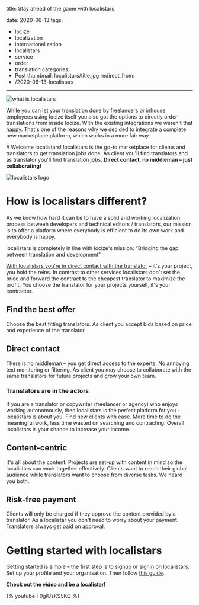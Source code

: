 title: Stay ahead of the game with localistars

date: 2020-06-13
tags:
  - locize
  - localization
  - internationalization
  - localistars
  - service
  - order
  - translation
categories:
  - Post
thumbnail: localistars/title.jpg
redirect_from:
- /2020-06-13-localistars
---

![what is localistars](title.jpg "locize © inweso GmbH")

While you can let your translation done by freelancers or inhouse employees using locize itself you also got the options to directly order translations from inside locize.
With the existing integrations we weren't that happy. That's one of the reasons why we decided to integrate a complete new marketplace platform, which works in a more fair way.


# Welcome localistars!
localistars is the go-to marketplace for clients and translators to get translation jobs done.
As client you'll find translators and as translator you'll find translation jobs.
**Direct contact, no middleman – just collaborating!**

![localistars logo](https://localistars.com/img/localistars_logo.svg)

# How is localistars different?
As we know how hard it can be to have a solid and working localization process between developers and technical editors / translators, our mission is to offer a platform where everybody is efficient to do its own work and everybody is happy.

localistars is completely in line with locize's mission: "Bridging the gap between translation and development"

[With localistars you're in direct contact with the translator](https://www.localistars.com/for-clients.html) – it's your project, you hold the reins. In contrast to other services localistars don't set the price and forward the contract to the cheapest translator to maximize the profit. You choose the translator for your projects yourself, it's your contractor.

## Find the best offer
Choose the best fitting translators.
As client you accept bids based on price and experience of the translator.

## Direct contact
There is no middleman – you get direct access to the experts. No annoying text monitoring or filtering.
As client you may choose to collaborate with the same translators for future projects and grow your own team.

### Translators are in the actors
If you are a translator or copywriter (freelancer or agency) who enjoys working autonomously, then localistars is the perfect platform for you - localistars is about you.
Find new clients with ease. More time to do the meaningful work, less time wasted on searching and contracting. Overall localistars is your chance to increase your income.

## Content-centric
It's all about the content. Projects are set-up with content in mind so the localistars can work together effectively.
Clients want to reach their global audience while translators want to choose from diverse tasks. We heard you both.

## Risk-free payment
Clients will only be charged if they approve the content provided by a translator.
As a localistar you don't need to worry about your payment.
Translators always get paid on approval.


# Getting started with localistars
Getting started is simple – the first step is to [signup or signin on localistars](https://www.localistars.app). Set up your profile and your organisation. Then follow [this guide](https://docs.locize.com/guides-tips-and-tricks/working-with-translators/localistars).

**Check out the [_video_](https://youtu.be/T0giUsKS5KQ) and be a localistar!**

{% youtube T0giUsKS5KQ %}
